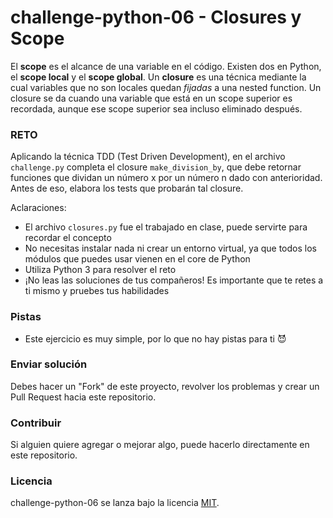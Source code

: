 # challenge-python-06 - Closures y Scope

El **scope** es el alcance de una variable en el código. Existen dos en Python, el **scope local** y el **scope global**.
Un **closure** es una técnica mediante la cual variables que no son locales quedan _fijadas_ a una nested function. Un closure se da cuando una variable que está en un scope superior es recordada, aunque ese scope superior sea incluso eliminado después.

### RETO

Aplicando la técnica TDD (Test Driven Development), en el archivo `challenge.py` completa el closure `make_division_by`, que debe retornar funciones que dividan un número x por un número n dado con anterioridad. Antes de eso, elabora los tests que probarán tal closure.

Aclaraciones:

- El archivo `closures.py` fue el trabajado en clase, puede servirte para recordar el concepto
- No necesitas instalar nada ni crear un entorno virtual, ya que todos los módulos que puedes usar vienen en el core de Python
- Utiliza Python 3 para resolver el reto
- ¡No leas las soluciones de tus compañeros! Es importante que te retes a ti mismo y pruebes tus habilidades

### Pistas

- Este ejercicio es muy simple, por lo que no hay pistas para ti 😈

### Enviar solución

Debes hacer un "Fork" de este proyecto, revolver los problemas y crear un Pull Request hacia este repositorio.

### Contribuir

Si alguien quiere agregar o mejorar algo, puede hacerlo directamente en este repositorio.

### Licencia

challenge-python-06 se lanza bajo la licencia [MIT](https://opensource.org/licenses/MIT).
